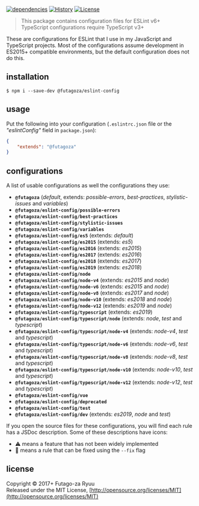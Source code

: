 [![dependencies](https://img.shields.io/david/futagoza/eslint-config-futagozaryuu.svg?path=packages/@futagoza/eslint-config)](https://david-dm.org/futagoza/eslint-config-futagozaryuu?path=packages/@futagoza/eslint-config)
[![History](https://img.shields.io/badge/history-CHANGELOG.md-orange.svg)](https://github.com/futagoza/eslint-config-futagozaryuu/blob/master/CHANGELOG.md)
[![License](https://img.shields.io/badge/license-mit-blue.svg)](https://opensource.org/licenses/MIT)

> This package contains configuration files for ESLint v6+<br>
> TypeScript configurations require TypeScript v3+

These are configurations for ESLint that I use in my JavaScript and TypeScript projects. Most of the configurations assume development in ES2015+ compatible environments, but the default configuration does not do this.

## installation

```console
$ npm i --save-dev @futagoza/eslint-config
```

## usage

Put the following into your configuration (`.eslintrc.json` file or the _"eslintConfig"_ field in `package.json`):

```json
{
    "extends": "@futagoza"
}
```

## configurations

A list of usable configurations as well the configurations they use:

- __`@futagoza`__ (_default_, extends: _possible-errors_, _best-practices_, _stylistic-issues_ and _variables_)
- __`@futagoza/eslint-config/possible-errors`__
- __`@futagoza/eslint-config/best-practices`__
- __`@futagoza/eslint-config/stylistic-issues`__
- __`@futagoza/eslint-config/variables`__
- __`@futagoza/eslint-config/es5`__ (extends: _default_)
- __`@futagoza/eslint-config/es2015`__ (extends: _es5_)
- __`@futagoza/eslint-config/es2016`__ (extends: _es2015_)
- __`@futagoza/eslint-config/es2017`__ (extends: _es2016_)
- __`@futagoza/eslint-config/es2018`__ (extends: _es2017_)
- __`@futagoza/eslint-config/es2019`__ (extends: _es2018_)
- __`@futagoza/eslint-config/node`__
- __`@futagoza/eslint-config/node-v4`__ (extends: _es2015_ and _node_)
- __`@futagoza/eslint-config/node-v6`__ (extends: _es2015_ and _node_)
- __`@futagoza/eslint-config/node-v8`__ (extends: _es2017_ and _node_)
- __`@futagoza/eslint-config/node-v10`__ (extends: _es2018_ and _node_)
- __`@futagoza/eslint-config/node-v12`__ (extends: _es2019_ and _node_)
- __`@futagoza/eslint-config/typescript`__ (extends: _es2019_)
- __`@futagoza/eslint-config/typescript/node`__ (extends: _node_, _test_ and _typescript_)
- __`@futagoza/eslint-config/typescript/node-v4`__ (extends: _node-v4_, _test_ and _typescript_)
- __`@futagoza/eslint-config/typescript/node-v6`__ (extends: _node-v6_, _test_ and _typescript_)
- __`@futagoza/eslint-config/typescript/node-v8`__ (extends: _node-v8_, _test_ and _typescript_)
- __`@futagoza/eslint-config/typescript/node-v10`__ (extends: _node-v10_, _test_ and _typescript_)
- __`@futagoza/eslint-config/typescript/node-v12`__ (extends: _node-v12_, _test_ and _typescript_)
- __`@futagoza/eslint-config/vue`__
- __`@futagoza/eslint-config/deprecated`__
- __`@futagoza/eslint-config/test`__
- __`@futagoza/eslint-config/dev`__ (extends: _es2019_, _node_ and _test_)

If you open the source files for these configurations, you will find each rule has a JSDoc description. Some of these descriptions have icons:

- ⚠️ means a feature that has not been widely implemented
- 📝 means a rule that can be fixed using the `--fix` flag

## license

Copyright © 2017+ Futago-za Ryuu<br>
Released under the MIT License, [http://opensource.org/licenses/MIT](http://opensource.org/licenses/MIT)

